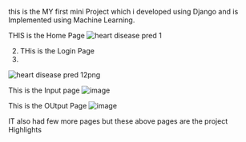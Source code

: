 this is the MY first mini Project which i developed using Django and is Implemented using Machine Learning.

THIS is the Home Page
![heart disease pred 1](https://github.com/prajwalganvir/Heart_Dieseas_prediction/assets/109936069/9c6d2165-6c82-4bac-8b76-30b64307f34e)

2. THis is the Login Page
3. 
![heart disease pred 12png](https://github.com/prajwalganvir/Heart_Dieseas_prediction/assets/109936069/2137313f-f018-4b98-8770-476588a74311)

This is the Input page
![image](https://github.com/prajwalganvir/Heart_Dieseas_prediction/assets/109936069/9ef0e9fb-4cb9-4ebc-816a-c5181a4aacaa)

This is the OUtput Page
![image](https://github.com/prajwalganvir/Heart_Dieseas_prediction/assets/109936069/ebc94287-7b44-4730-91a7-f918dea328d8)

IT also had few more pages but these above pages are the project Highlights
